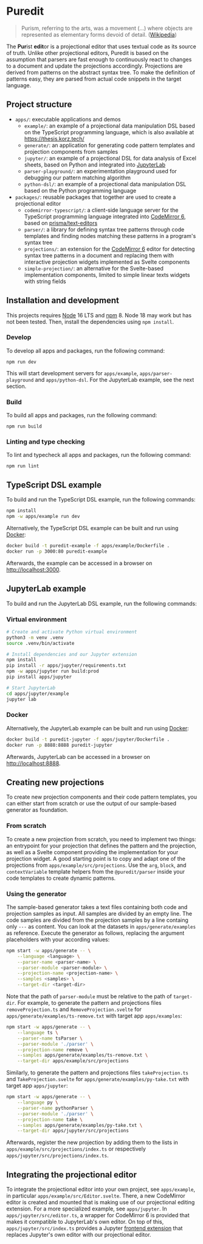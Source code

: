 # Puredit

> Purism, referring to the arts, was a movement (...) where objects are represented as elementary forms devoid of detail. ([Wikipedia](https://en.wikipedia.org/wiki/Purism))

The **Pur**ist **edit**or is a projectional editor that uses textual code as its source of truth. Unlike other projectional editors, Puredit is based on the assumption that parsers are fast enough to continuously react to changes to a document and update the projections accordingly. Projections are derived from patterns on the abstract syntax tree. To make the definition of patterns easy, they are parsed from actual code snippets in the target language.

## Project structure

- `apps/`: executable applications and demos
  - `example/`: an example of a projectional data manipulation DSL based on the TypeScript programming language, which is also available at <https://thesis.korz.tech/>
  - `generate/`: an application for generating code pattern templates and projection components from samples
  - `jupyter/`: an example of a projectional DSL for data analysis of Excel sheets, based on Python and integrated into [JupyterLab](https://jupyter.org/)
  - `parser-playground/`: an experimentation playground used for debugging our pattern matching algorithm
  - `python-dsl/`: an example of a projectional data manipulation DSL based on the Python programming language
- `packages/`: reusable packages that together are used to create a projectional editor
  - `codemirror-typescript/`: a client-side language server for the TypeScript programming language integrated into [CodeMirror 6](https://codemirror.net/), based on [prisma/text-editors](https://github.com/prisma/text-editors)
  - `parser/`: a library for defining syntax tree patterns through code templates and finding nodes matching these patterns in a program's syntax tree
  - `projections/`: an extension for the [CodeMirror 6](https://codemirror.net/) editor for detecting syntax tree patterns in a document and replacing them with interactive projection widgets implemented as Svelte components
  - `simple-projection/`: an alternative for the Svelte-based implementation components, limited to simple linear texts widgets with string fields

## Installation and development

This projects requires [Node](https://nodejs.org/en/) 16 LTS and [npm](https://www.npmjs.com/) 8.
Node 18 may work but has not been tested.
Then, install the dependencies using `npm install`.

### Develop

To develop all apps and packages, run the following command:

```
npm run dev
```

This will start development servers for `apps/example`, `apps/parser-playground` and `apps/python-dsl`.
For the JupyterLab example, see the next section.

### Build

To build all apps and packages, run the following command:

```
npm run build
```

### Linting and type checking

To lint and typecheck all apps and packages, run the following command:

```
npm run lint
```

## TypeScript DSL example

To build and run the TypeScript DSL example, run the following commands:

```sh
npm install
npm -w apps/example run dev
```

Alternatively, the TypeScript DSL example can be built and run using [Docker](https://docs.docker.com/):

```sh
docker build -t puredit-example -f apps/example/Dockerfile .
docker run -p 3000:80 puredit-example
```

Afterwards, the example can be accessed in a browser on <http://localhost:3000>.

## JupyterLab example

To build and run the JupyterLab DSL example, run the following commands:

### Virtual environment

```sh
# Create and activate Python virtual environment
python3 -m venv .venv
source .venv/bin/activate

# Install dependencies and our Jupyter extension
npm install
pip install -r apps/jupyter/requirements.txt
npm -w apps/jupyter run build:prod
pip install apps/jupyter

# Start JupyterLab
cd apps/jupyter/example
jupyter lab
```

### Docker

Alternatively, the JupyterLab example can be built and run using [Docker](https://docs.docker.com/):

```sh
docker build -t puredit-jupyter -f apps/jupyter/Dockerfile .
docker run -p 8888:8888 puredit-jupyter
```

Afterwards, JupyterLab can be accessed in a browser on <http://localhost:8888>.

## Creating new projections

To create new projection components and their code pattern templates, you can either start from scratch or use the output of our sample-based generator as foundation.

### From scratch

To create a new projection from scratch, you need to implement two things: an entrypoint for your projection that defines the pattern and the projection, as well as a Svelte component providing the implementation for your projection widget.
A good starting point is to copy and adapt one of the projections from `apps/example/src/projections`.
Use the `arg`, `block`, and `contextVariable` template helpers from the `@puredit/parser` inside your code templates to create dynamic patterns.

### Using the generator

The sample-based generator takes a text files containing both code and projection samples as input.
All samples are divided by an empty line.
The code samples are divided from the projection samples by a line containg only `---` as content.
You can look at the datasets in `apps/generate/examples` as reference.
Execute the generator as follows, replacing the argument placeholders with your according values:

```sh
npm start -w apps/generate -- \
    --language <language> \
    --parser-name <parser-name> \
    --parser-module <parser-module> \
    --projection-name <projection-name> \
    --samples <samples> \
    --target-dir <target-dir>
```

Note that the path of `parser-module` must be relative to the path of `target-dir`.
For example, to generate the pattern and projections files `removeProjection.ts` and `RemoveProjection.svelte` for `apps/generate/examples/ts-remove.txt` with target app `apps/examples`:

```sh
npm start -w apps/generate -- \
    --language ts \
    --parser-name tsParser \
    --parser-module './parser' \
    --projection-name remove \
    --samples apps/generate/examples/ts-remove.txt \
    --target-dir apps/example/src/projections
```

Similarly, to generate the pattern and projections files `takeProjection.ts` and `TakeProjection.svelte` for `apps/generate/examples/py-take.txt` with target app `apps/jupyter`:

```sh
npm start -w apps/generate -- \
    --language py \
    --parser-name pythonParser \
    --parser-module './parser' \
    --projection-name take \
    --samples apps/generate/examples/py-take.txt \
    --target-dir apps/jupyter/src/projections
```

Afterwards, register the new projection by adding them to the lists in `apps/example/src/projections/index.ts` or respectively `apps/jupyter/src/projections/index.ts`.

## Integrating the projectional editor

To integrate the projectional editor into your own project, see `apps/example`, in particular `apps/example/src/Editor.svelte`.
There, a new CodeMirror editor is created and mounted that is making use of our projectional editing extension.
For a more specialized example, see `apps/jupyter`.
In `apps/jupyter/src/editor.ts`, a wrapper for CodeMirror 6 is provided that makes it compatible to JupyterLab's own editor.
On top of this, `apps/jupyter/src/index.ts` provides a Jupyter [frontend extension](https://jupyter-notebook.readthedocs.io/en/stable/extending/frontend_extensions.html) that replaces Jupyter's own editor with our projectional editor.
